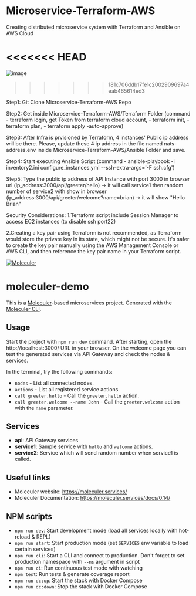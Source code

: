 # Microservice-Terraform-AWS
Creating distributed microservice system with Terraform and Ansible on AWS Cloud


<<<<<<< HEAD
=======
![image](https://user-images.githubusercontent.com/109453078/226564015-5afddb6d-ccaa-45a5-9b30-98caa901b3cb.png)


>>>>>>> 181c706ddb17fe1c2002909697a4eab465614ed3

Step1: Git Clone Microservice-Terraform-AWS Repo

Step2: Get inside Microservice-Terraform-AWS/Terraform Folder 
(command - terraform login, get Token from terraform cloud account, 
         - terraform init, 
         - terraform plan, 
         - terraform apply -auto-approve)

Step3: After Infra is prvisioned by Terraform, 4 instances' Public ip address will be there.
       Please, update these 4 ip address in the file named nats-address.env inside Microservice-Terraform-AWS/Ansible Folder and save.

Step4: Start executing Ansible Script 
(command - ansible-playbook -i inventory2.ini configure_instances.yml --ssh-extra-args='-F ssh.cfg')

Step5: Type the public ip address of API Instance with port 3000 in browser url
       (ip_address:3000/api/greeter/hello) -> it will call service1 then random number of service2 with show in browser
       (ip_address:3000/api/greeter/welcome?name=brian) -> it will show "Hello Brian"

Security Considerations:
1.Terraform script include Session Manager to access EC2 instances (to disable ssh port22)

2.Creating a key pair using Terraform is not recommended, as Terraform would store the private key in its state, which might not be secure. It's safer to create the key pair manually using the AWS Management Console or AWS CLI, and then reference the key pair name in your Terraform script.

[![Moleculer](https://badgen.net/badge/Powered%20by/Moleculer/0e83cd)](https://moleculer.services)

# moleculer-demo
This is a [Moleculer](https://moleculer.services/)-based microservices project. Generated with the [Moleculer CLI](https://moleculer.services/docs/0.14/moleculer-cli.html).

## Usage
Start the project with `npm run dev` command. 
After starting, open the http://localhost:3000/ URL in your browser. 
On the welcome page you can test the generated services via API Gateway and check the nodes & services.

In the terminal, try the following commands:
- `nodes` - List all connected nodes.
- `actions` - List all registered service actions.
- `call greeter.hello` - Call the `greeter.hello` action.
- `call greeter.welcome --name John` - Call the `greeter.welcome` action with the `name` parameter.



## Services
- **api**: API Gateway services
- **service1**: Sample service with `hello` and `welcome` actions.
- **service2**: Service which will send random number when service1 is called.


## Useful links

* Moleculer website: https://moleculer.services/
* Moleculer Documentation: https://moleculer.services/docs/0.14/

## NPM scripts

- `npm run dev`: Start development mode (load all services locally with hot-reload & REPL)
- `npm run start`: Start production mode (set `SERVICES` env variable to load certain services)
- `npm run cli`: Start a CLI and connect to production. Don't forget to set production namespace with `--ns` argument in script
- `npm run ci`: Run continuous test mode with watching
- `npm test`: Run tests & generate coverage report
- `npm run dc:up`: Start the stack with Docker Compose
- `npm run dc:down`: Stop the stack with Docker Compose
